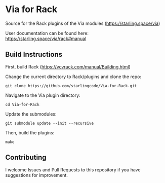 
# Via for Rack

Source for the Rack plugins of the Via modules (https://starling.space/via)

User documentation can be found here: https://starling.space/via/rack#manual

## Build Instructions

First, build Rack (https://vcvrack.com/manual/Building.html)

Change the current directory to Rack/plugins and clone the repo:
```
git clone https://github.com/starlingcode/Via-for-Rack.git
```
Navigate to the Via plugin directory:
```
cd Via-for-Rack
```
Update the submodules:
```
git submodule update --init --recursive
```
Then, build the plugins:
```
make
```

## Contributing

I welcome Issues and Pull Requests to this repository if you have suggestions for improvement.

